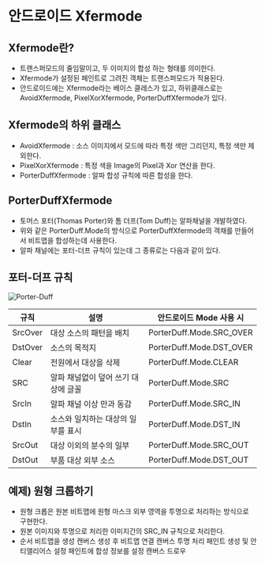 # 안드로이드 Xfermode

## Xfermode란?
- 트랜스퍼모드의 줄임말이고, 두 이미지의 합성 하는 형태를 의미한다.
- Xfermode가 설정된 페인트로 그려진 객체는 트랜스퍼모드가 적용된다.
- 안드로이드에는 Xfermode라는 베이스 클레스가 있고, 하위클래스로는 AvoidXfermode, PixelXorXfermode, PorterDuffXfermode가 있다.

## Xfermode의 하위 클래스
- AvoidXfermode : 
소스 이미지에서 모드에 따라 특정 색만 그리던지, 특정 색만 제외한다.
- PixelXorXfermode : 
특정 색을 Image의 Pixel과 Xor 연산을 한다.
- PorterDuffXfermode : 
알파 합성 규칙에 따른 합성을 한다.

## PorterDuffXfermode
- 토머스 포터(Thomas Porter)와 톰 더프(Tom Duff)는 알파채널을 개발하였다.
- 위와 같은 PorterDuff.Mode의 방식으로 PorterDuffXfermode의 객채를 만들어서 비트맵을 합성하는데 사용한다.
- 알파 채널에는 포터-더프 규칙이 있는데 그 종류로는 다음과 같이 있다.

## 포터-더프 규칙
![Porter-Duff](https://upload.wikimedia.org/wikipedia/commons/thumb/2/2a/Alpha_compositing.svg/1284px-Alpha_compositing.svg.png)

규칙|설명|안드로이드 Mode 사용 시
---|---|---
SrcOver|대상 소스의 패턴을 배치|PorterDuff.Mode.SRC_OVER
DstOver|소스의 목적지|PorterDuff.Mode.DST_OVER
Clear|전원에서 대상을 삭제|PorterDuff.Mode.CLEAR
SRC|알파 채널없이 덮어 쓰기 대상에 글꼴|PorterDuff.Mode.SRC
SrcIn|알파 채널 이상 만과 동감|PorterDuff.Mode.SRC_IN
DstIn|소스와 일치하는 대상의 일부를 표시|PorterDuff.Mode.DST_IN
SrcOut|대상 이외의 분수의 일부|PorterDuff.Mode.SRC_OUT
DstOut|부품 대상 외부 소스|PorterDuff.Mode.DST_OUT

## 예제) 원형 크롭하기
- 원형 크롭은 원본 비트맵에 원형 마스크 외부 영역을 투명으로 처리하는 방식으로 구현한다.
- 원본 이미지와 투명으로 처리한 이미지간의 SRC_IN 규칙으로 처리한다.
- 순서
비트맵을 생성
캔버스 생성 후 비트맵 연결
캔버스 투명 처리 
패인트 생성 및 안티앨리어스 설정
패인트에 합성 정보를 설정
캔버스 드로우

